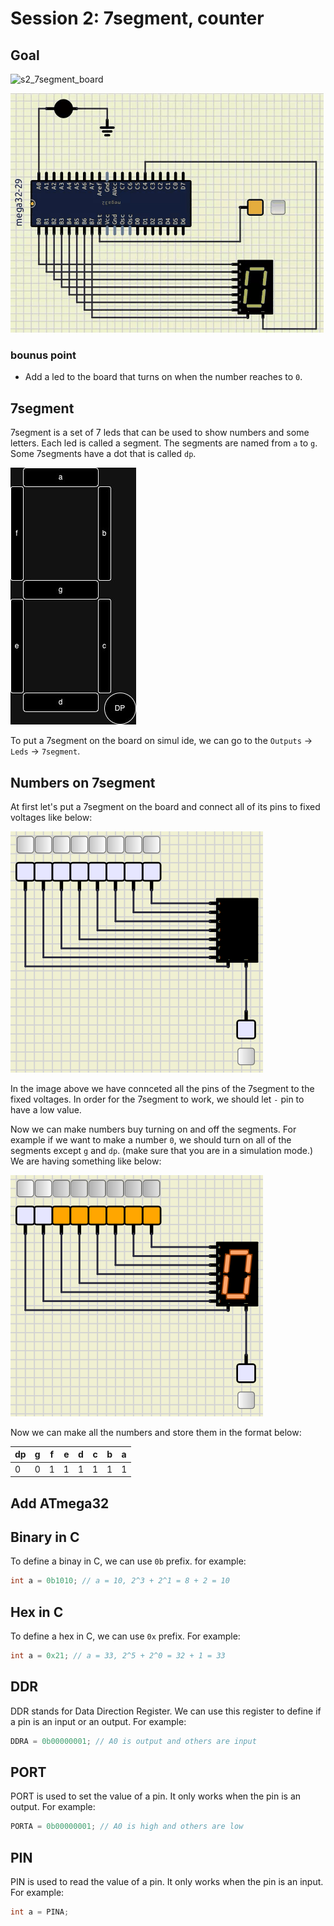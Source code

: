 # Session 2: 7segment, counter

## Goal

![s2_7segment_board](figures/s2_7segment_board.gif)

![s2_7segment_led](figures/s2_7segment_led.gif)

### bounus point

* Add a led to the board that turns on when the number reaches to `0`.

## 7segment

7segment is a set of 7 leds that can be used to show numbers and some letters.
Each led is called a segment.
The segments are named from `a` to `g`.
Some 7segments have a dot that is called `dp`.

![7segments](figures/7segments.jpg)

To put a 7segment on the board on simul ide, we can go to the `Outputs` -> `Leds` -> `7segment`.

## Numbers on 7segment

At first let's put a 7segment on the board and connect all of its pins to fixed voltages like below:

![s2_7segment_fixed_voltage](figures/s2_7segment_fixed_voltage.png)

In the image above we have connceted all the pins of the 7segment to the fixed voltages.
In order for the 7segment to work, we should let `-` pin to have a low value.

Now we can make numbers buy turning on and off the segments.
For example if we want to make a number `0`, we should turn on all of the segments except `g` and `dp`.
(make sure that you are in a simulation mode.)
We are having something like below:

![s2_7segment_0](figures/s2_7segment_0.png)

Now we can make all the numbers and store them in the format below:

| dp | g | f | e | d | c | b | a |
|----|---|---|---|---|---|---|---|
| 0  | 0 | 1 | 1 | 1 | 1 | 1 | 1 |

## Add ATmega32

## Binary in C

To define a binay in C, we can use `0b` prefix.
for example:

```c
int a = 0b1010; // a = 10, 2^3 + 2^1 = 8 + 2 = 10
```

## Hex in C

To define a hex in C, we can use `0x` prefix.
For example:

```c
int a = 0x21; // a = 33, 2^5 + 2^0 = 32 + 1 = 33 
```

## DDR

DDR stands for Data Direction Register.
We can use this register to define if a pin is an input or an output.
For example:

```c
DDRA = 0b00000001; // A0 is output and others are input
```

## PORT

PORT is used to set the value of a pin.
It only works when the pin is an output.
For example:

```c
PORTA = 0b00000001; // A0 is high and others are low
```

## PIN

PIN is used to read the value of a pin.
It only works when the pin is an input.
For example:

```c
int a = PINA; 
```
